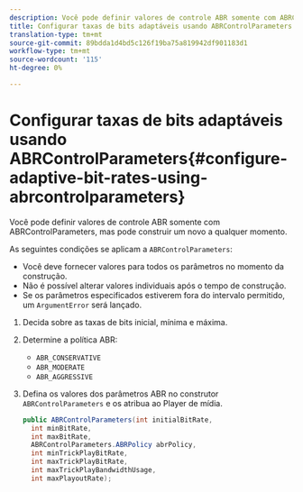 ```yaml
---
description: Você pode definir valores de controle ABR somente com ABRControlParameters, mas pode construir um novo a qualquer momento.
title: Configurar taxas de bits adaptáveis usando ABRControlParameters
translation-type: tm+mt
source-git-commit: 89bdda1d4bd5c126f19ba75a819942df901183d1
workflow-type: tm+mt
source-wordcount: '115'
ht-degree: 0%

---
```



# Configurar taxas de bits adaptáveis usando ABRControlParameters{#configure-adaptive-bit-rates-using-abrcontrolparameters}

Você pode definir valores de controle ABR somente com ABRControlParameters, mas pode construir um novo a qualquer momento.

As seguintes condições se aplicam a `ABRControlParameters`:

* Você deve fornecer valores para todos os parâmetros no momento da construção.
* Não é possível alterar valores individuais após o tempo de construção.
* Se os parâmetros especificados estiverem fora do intervalo permitido, um `ArgumentError` será lançado.

1. Decida sobre as taxas de bits inicial, mínima e máxima.
1. Determine a política ABR:

   * `ABR_CONSERVATIVE`
   * `ABR_MODERATE`
   * `ABR_AGGRESSIVE`

1. Defina os valores dos parâmetros ABR no construtor `ABRControlParameters` e os atribua ao Player de mídia.

   ```java
   public ABRControlParameters(int initialBitRate, 
     int minBitRate, 
     int maxBitRate, 
     ABRControlParameters.ABRPolicy abrPolicy, 
     int minTrickPlayBitRate, 
     int maxTrickPlayBitRate, 
     int maxTrickPlayBandwidthUsage, 
     int maxPlayoutRate);
   ```

